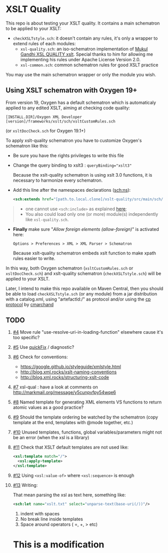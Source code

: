 # XSLT Quality

This repo is about testing your XSLT quality.
It contains a main schematron to be applied to your XSLT:

- `checkXSLTstyle.sch`: it doesn't contain any rules, it's only a wrapper to extend rules of each modules:
  - `xsl-quality.sch`: an iso-schematron implementation of [Mukul Gandhi XSL QUALITY xslt](http://gandhimukul.tripod.com/xslt/xslquality.html). 
     Special thanks to him for allowing me implementing his rules under Apache License Version 2.0.
  - `xsl-common.sch`: common schematron rules for good XSLT practice

You may use the main schematron wrapper or only the module you wish.

## Using XSLT schematron with Oxygen 19+ 

From version 19, Oxygen has a default schematron which is automaticaly applied to any edited XSLT, aiming at checking code quality:

`[INSTALL.DIR]/Oxygen XML Developer [version]/frameworks/xslt/sch/xsltCustomRules.sch`

(or `xsltDocCheck.sch` for Oxygen 19.1+)

To apply xslt-quality schematron you have to customize Oxygen's schematron like this:

- Be sure you have the rights privileges to write this file
 
- Change the query binding to xslt3 : `queryBinding="xslt3"`
 
    Because the xslt-quality schematron is using xslt 3.0 functions, it is necessary to harmonize every schematron.

- Add this line after the namespaces declarations (<sch:ns>): 

    ```xml
    <sch:extends href="[path.to.local.clone]/xslt-quality/src/main/sch/checkXSLTstyle.sch"/>
    ```
    
> - one cannot use `<sch:include>` as explained [here](https://www.oxygenxml.com/forum/topic6804.html);
> - You also could load only one (or more) module(s) independently like `xsl-quality.sch`.

- **Finally** make sure "*Allow foreign elements (allow-foreign)*" is activated here: 
    
    `Options > Preferences > XML > XML Parser > Schematron` 

    Because xslt-quality schematron embeds xslt function to make xpath rules easier to write.

In this way, both Oxygen schematron (`xsltCustomRules.sch` or `xsltDocCheck.sch`) and xslt-quality schematron (`checkXSLTstyle.sch`) will be applied to your XSLT.

Later, I intend to make this repo available on Maven Central, then you should be able to load `checkXSLTstyle.sch` (or any module) from a jar distribution with a catalog.xml, using "artefactId:/" as protocol and/or using the 
[cp protocol](https://github.com/cmarchand/cp-protocol) by [cmarchand](https://github.com/cmarchand)

## TODO

1. [#4](https://github.com/mricaud/xslt-quality/issues/4) Move rule "use-resolve-uri-in-loading-function" elsewhere cause it's too specific?
1. [#5](https://github.com/mricaud/xslt-quality/issues/5) Use [quickFix](http://www.schematron-quickfix.com/quickFix/guide.html) / diagnostic?
1. [#6](https://github.com/mricaud/xslt-quality/issues/6) Check for conventions: 
    - https://google.github.io/styleguide/xmlstyle.html
    - http://blog.xml.rocks/xslt-naming-conventions
    - http://blog.xml.rocks/structuring-xslt-code
1. [#7](https://github.com/mricaud/xslt-quality/issues/7) xsl-qual : have a look at comments on http://markmail.org/message/y5cunpvfpy54wqe6
1. [#8](https://github.com/mricaud/xslt-quality/issues/8) Named template for generating XML elements VS functions to return atomic values as a good practice?
1. [#9](https://github.com/mricaud/xslt-quality/issues/9) Should the template ordering be watched by the schematron (copy template at the end, templates with @mode together, etc.)
1. [#10](https://github.com/mricaud/xslt-quality/issues/10) Unused templates, functions, global variables/parameters might not be an error (when the xsl is a library)
1. [#11](https://github.com/mricaud/xslt-quality/issues/11) Check that XSLT default templates are not used like:

    ```xml 
    <xsl:template match="/">
      <xsl:apply-template>
    </xsl:template>
    ```

1. [#12](https://github.com/mricaud/xslt-quality/issues/12) Using `<xsl:value-of>` where `<xsl:sequence>` is enough
1. [#13](https://github.com/mricaud/xslt-quality/issues/13) Writing:

   That mean parsing the xsl as text here, something like:
   
    ```xml 
    <sch:let name="xslt.txt" select="unparse-text(base-uri(/))"/>
    ```
   
    1. indent with spaces 
    1. No break line inside templates
    1. Space around operators ( =, +, > etc)
    
    
    
   # This is a modification
